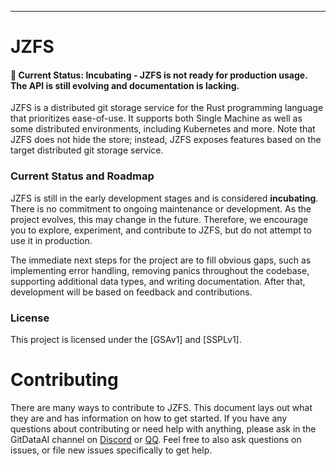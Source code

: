 
---

# JZFS


#### 🚧 Current Status: Incubating - JZFS is not ready for production usage. The API is still evolving and documentation is lacking.

JZFS is a distributed git storage service for the Rust programming language that prioritizes ease-of-use. It supports both Single Machine as well as some distributed environments, including Kubernetes and more. Note that JZFS does not hide the store; instead, JZFS exposes features based on the target distributed git storage service.

### Current Status and Roadmap

JZFS is still in the early development stages and is considered **incubating**. There is no commitment to ongoing maintenance or development. As the project evolves, this may change in the future. Therefore, we encourage you to explore, experiment, and contribute to JZFS, but do not attempt to use it in production.

The immediate next steps for the project are to fill obvious gaps, such as implementing error handling, removing panics throughout the codebase, supporting additional data types, and writing documentation. After that, development will be based on feedback and contributions.

### License

This project is licensed under the [GSAv1] and [SSPLv1].

[Licensed]: licensed

# Contributing

There are many ways to contribute to JZFS. This document lays out what they
are and has information on how to get started. If you have any questions about
contributing or need help with anything, please ask in the GitDataAI channel
on [Discord](https://discord.gg/THH43bUJgj) or [QQ](https://qm.qq.com/q/6CPL9T96TK). Feel free to also ask questions
on issues, or file new issues specifically to get help.



